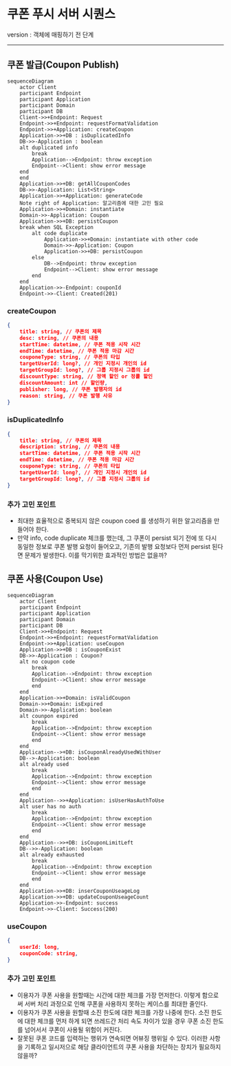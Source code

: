 # 쿠폰 푸시 서버 시퀀스
version : 객체에 매핑하기 전 단계

-----
## 쿠폰 발급(Coupon Publish)
```mermaid
sequenceDiagram
    actor Client
    participant Endpoint
    participant Application
    participant Domain
    participant DB
    Client->>+Endpoint: Request
    Endpoint->>+Endpoint: requestFormatValidation
    Endpoint->>+Application: createCoupon
    Application->>+DB : isDuplicatedInfo
    DB->>-Application : boolean
    alt duplicated info
        break
        Application-->Endpoint: throw exception
        Endpoint-->Client: show error message
    end
    end
    Application->>+DB: getAllCouponCodes
    DB->>-Application: List<String>
    Application->>+Application: generateCode
    Note right of Application: 알고리즘에 대한 고민 필요
    Application->>+Domain: instantiate
    Domain->>-Application: Coupon
    Application->>+DB: persistCoupon
    break when SQL Exception
        alt code duplicate
            Application->>+Domain: instantiate with other code
            Domain->>-Application: Coupon
            Application->>+DB: persistCoupon
        else 
            DB-->Endpoint: throw exception
            Endpoint-->Client: show error message
        end
    end    
    Application->>-Endpoint: couponId
    Endpoint->>-Client: Created(201)
```

### createCoupon
```json
{
    title: string, // 쿠폰의 제목
    desc: string, // 쿠폰의 내용
    startTime: datetime, // 쿠폰 적용 시작 시간
    endTime: datetime, // 쿠폰 적용 마감 시간
    couponeType: string, // 쿠폰의 타입
    targetUserId: long?, // 개인 지정시 개인의 id
    targetGroupId: long?, // 그룹 지정시 그룹의 id
    discountType: string, // 정액 할인 or 정률 할인
    discountAmount: int // 할인량, 
    publisher: long, // 쿠폰 발행자의 id
    reason: string, // 쿠폰 발행 사유
}
```

### isDuplicatedInfo
```json
{
    title: string, // 쿠폰의 제목
    description: string, // 쿠폰의 내용
    startTime: datetime, // 쿠폰 적용 시작 시간
    endTime: datetime, // 쿠폰 적용 마감 시간
    couponeType: string, // 쿠폰의 타입
    targetUserId: long?, // 개인 지정시 개인의 id
    targetGroupId: long?, // 그룹 지정시 그룹의 id
}
```

### 추가 고민 포인트

* 최대한 효율적으로 중복되지 않은 coupon coed 를 생성하기 위한 알고리즘을 만들어야 한다.
* 만약 info, code duplicate 체크를 했는데, 그 쿠폰이 persist 되기 전에 또 다시 동일한 정보로 쿠폰 발행 요청이 들어오고, 기존의 발행 요청보다 먼저 persist 된다면 문제가 발생한다. 이를 막기위한 효과적인 방법은 없을까?


## 쿠폰 사용(Coupon Use)

```mermaid
sequenceDiagram
    actor Client
    participant Endpoint
    participant Application
    participant Domain
    participant DB
    Client->>+Endpoint: Request
    Endpoint->>+Endpoint: requestFormatValidation
    Endpoint->>+Application: useCoupon
    Application->>+DB : isCouponExist
    DB->>-Application : Coupon?
    alt no coupon code
        break
        Application-->Endpoint: throw exception
        Endpoint-->Client: show error message
        end
    end
    Application->>+Domain: isValidCoupon
    Domain->>+Domain: isExpired
    Domain->>-Application: boolean
    alt counpon expired
        break
        Application-->Endpoint: throw exception
        Endpoint-->Client: show error message
        end
    end
    Application-->+DB: isCouponAlreadyUsedWithUser
    DB-->-Application: boolean
    alt already used
        break
        Application-->Endpoint: throw exception
        Endpoint-->Client: show error message
        end
    end
    Application-->>+Application: isUserHasAuthToUse
    alt user has no auth
        break
        Application-->Endpoint: throw exception
        Endpoint-->Client: show error message
        end
    end
    Application-->>+DB: isCouponLimitLeft
    DB-->>-Application: boolean
    alt already exhausted
        break
        Application-->Endpoint: throw exception
        Endpoint-->Client: show error message
        end
    end
    Application->>+DB: inserCouponUseageLog
    Application->>+DB: updateCouponUseageCount
    Application->>-Endpoint: success
    Endpoint->>-Client: Success(200)
```

### useCoupon
```json
{
    userId: long,
    couponCode: string,
}
```

### 추가 고민 포인트
* 이용자가 쿠폰 사용을 원할때는 시간에 대한 체크를 가장 먼저한다. 이렇게 함으로써 서버 처리 과정으로 인해 쿠폰을 사용하지 못하는 케이스를 최대한 줄인다.
* 이용자가 쿠폰 사용을 원할때 소진 한도에 대한 체크를 가장 나중에 한다. 소진 한도에 대한 체크를 먼저 하게 되면 쓰레드간 처리 속도 차이가 있을 경우 쿠폰 소진 한도를 넘어서서 쿠폰이 사용될 위험이 커진다.
* 잘못된 쿠폰 코드를 입력하는 행위가 연속되면 어뷰징 행위일 수 있다. 이러한 사항을 기록하고 일시저으로 해당 클라이언트의 쿠폰 사용을 차단하는 장치가 필요하지 않을까?

